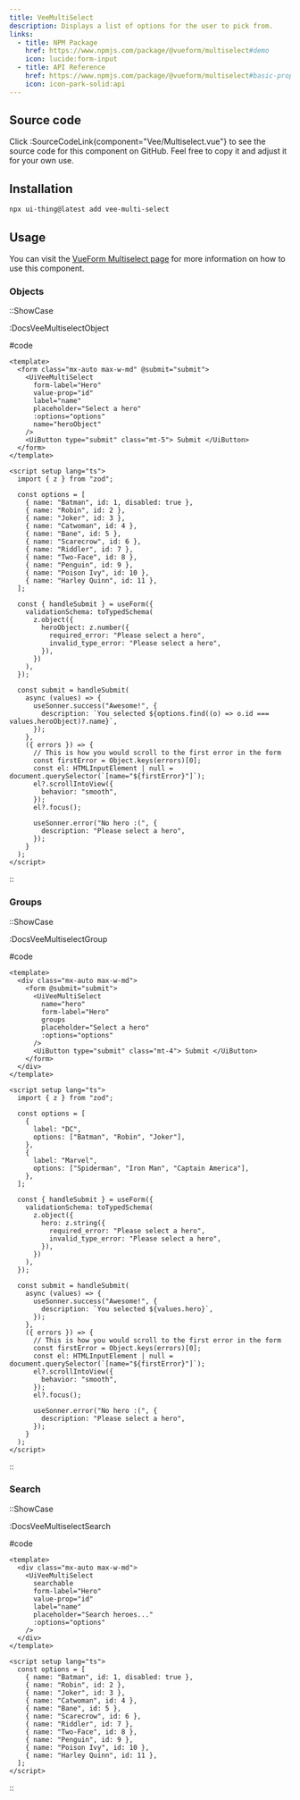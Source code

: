 ```yaml
---
title: VeeMultiSelect
description: Displays a list of options for the user to pick from.
links:
  - title: NPM Package
    href: https://www.npmjs.com/package/@vueform/multiselect#demo
    icon: lucide:form-input
  - title: API Reference
    href: https://www.npmjs.com/package/@vueform/multiselect#basic-props
    icon: icon-park-solid:api
---
```


## Source code

Click :SourceCodeLink{component="Vee/Multiselect.vue"} to see the source code for this component on GitHub. Feel free to copy it and adjust it for your own use.

## Installation

```bash
npx ui-thing@latest add vee-multi-select
```

## Usage

You can visit the [VueForm Multiselect page](https://www.npmjs.com/package/@vueform/multiselect#demo) for more information on how to use this component.

### Objects

::ShowCase

:DocsVeeMultiselectObject

#code

<!-- automd:file src="../../app/components/content/Docs/Vee/Multiselect/DocsVeeMultiselectObject.vue" code lang="vue" -->

```vue [DocsVeeMultiselectObject.vue]
<template>
  <form class="mx-auto max-w-md" @submit="submit">
    <UiVeeMultiSelect
      form-label="Hero"
      value-prop="id"
      label="name"
      placeholder="Select a hero"
      :options="options"
      name="heroObject"
    />
    <UiButton type="submit" class="mt-5"> Submit </UiButton>
  </form>
</template>

<script setup lang="ts">
  import { z } from "zod";

  const options = [
    { name: "Batman", id: 1, disabled: true },
    { name: "Robin", id: 2 },
    { name: "Joker", id: 3 },
    { name: "Catwoman", id: 4 },
    { name: "Bane", id: 5 },
    { name: "Scarecrow", id: 6 },
    { name: "Riddler", id: 7 },
    { name: "Two-Face", id: 8 },
    { name: "Penguin", id: 9 },
    { name: "Poison Ivy", id: 10 },
    { name: "Harley Quinn", id: 11 },
  ];

  const { handleSubmit } = useForm({
    validationSchema: toTypedSchema(
      z.object({
        heroObject: z.number({
          required_error: "Please select a hero",
          invalid_type_error: "Please select a hero",
        }),
      })
    ),
  });

  const submit = handleSubmit(
    async (values) => {
      useSonner.success("Awesome!", {
        description: `You selected ${options.find((o) => o.id === values.heroObject)?.name}`,
      });
    },
    ({ errors }) => {
      // This is how you would scroll to the first error in the form
      const firstError = Object.keys(errors)[0];
      const el: HTMLInputElement | null = document.querySelector(`[name="${firstError}"]`);
      el?.scrollIntoView({
        behavior: "smooth",
      });
      el?.focus();

      useSonner.error("No hero :(", {
        description: "Please select a hero",
      });
    }
  );
</script>

```

<!-- /automd -->

::

### Groups

::ShowCase

:DocsVeeMultiselectGroup

#code

<!-- automd:file src="../../app/components/content/Docs/Vee/Multiselect/DocsVeeMultiselectGroup.vue" code lang="vue" -->

```vue [DocsVeeMultiselectGroup.vue]
<template>
  <div class="mx-auto max-w-md">
    <form @submit="submit">
      <UiVeeMultiSelect
        name="hero"
        form-label="Hero"
        groups
        placeholder="Select a hero"
        :options="options"
      />
      <UiButton type="submit" class="mt-4"> Submit </UiButton>
    </form>
  </div>
</template>

<script setup lang="ts">
  import { z } from "zod";

  const options = [
    {
      label: "DC",
      options: ["Batman", "Robin", "Joker"],
    },
    {
      label: "Marvel",
      options: ["Spiderman", "Iron Man", "Captain America"],
    },
  ];

  const { handleSubmit } = useForm({
    validationSchema: toTypedSchema(
      z.object({
        hero: z.string({
          required_error: "Please select a hero",
          invalid_type_error: "Please select a hero",
        }),
      })
    ),
  });

  const submit = handleSubmit(
    async (values) => {
      useSonner.success("Awesome!", {
        description: `You selected ${values.hero}`,
      });
    },
    ({ errors }) => {
      // This is how you would scroll to the first error in the form
      const firstError = Object.keys(errors)[0];
      const el: HTMLInputElement | null = document.querySelector(`[name="${firstError}"]`);
      el?.scrollIntoView({
        behavior: "smooth",
      });
      el?.focus();

      useSonner.error("No hero :(", {
        description: "Please select a hero",
      });
    }
  );
</script>

```

<!-- /automd -->

::

### Search

::ShowCase

:DocsVeeMultiselectSearch

#code

<!-- automd:file src="../../app/components/content/Docs/Vee/Multiselect/DocsVeeMultiselectSearch.vue" code lang="vue" -->

```vue [DocsVeeMultiselectSearch.vue]
<template>
  <div class="mx-auto max-w-md">
    <UiVeeMultiSelect
      searchable
      form-label="Hero"
      value-prop="id"
      label="name"
      placeholder="Search heroes..."
      :options="options"
    />
  </div>
</template>

<script setup lang="ts">
  const options = [
    { name: "Batman", id: 1, disabled: true },
    { name: "Robin", id: 2 },
    { name: "Joker", id: 3 },
    { name: "Catwoman", id: 4 },
    { name: "Bane", id: 5 },
    { name: "Scarecrow", id: 6 },
    { name: "Riddler", id: 7 },
    { name: "Two-Face", id: 8 },
    { name: "Penguin", id: 9 },
    { name: "Poison Ivy", id: 10 },
    { name: "Harley Quinn", id: 11 },
  ];
</script>

```

<!-- /automd -->

::
